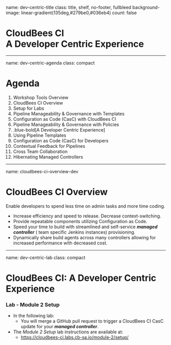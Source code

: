 name: dev-centric-title
class: title, shelf, no-footer, fullbleed
background-image: linear-gradient(135deg,#279be0,#036eb4)
count: false

# CloudBees CI<br>A Developer Centric Experience

---
name: dev-centric-agenda
class: compact

# Agenda

1. Workshop Tools Overview
2. CloudBees CI Overview
3. Setup for Labs
4. Pipeline Manageability & Governance with Templates
5. Configuration as Code (CasC) with CloudBees CI
6. Pipeline Manageability & Governance with Policies
7. .blue-bold[A Developer Centric Experience]
8. Using Pipeline Templates
9. Configuration as Code (CasC) for Developers
10. Contextual Feedback for Pipelines
11. Cross Team Collaboration
12. Hibernating Managed Controllers

---
name: cloudbees-ci-overview-dev

# CloudBees CI Overview

 Enable developers to spend less time on admin tasks and more time coding. 
 
 - Increase efficiency and speed to release. Decrease context-switching.  
 - Provide repeatable components utilizing Configuration as Code. 
 - Speed your time to build with streamlined and self-service ***managed controller*** ( team specific Jenkins instances) provisioning.  
 - Dynamically share build agents across many controllers allowing for increased performance with decreased cost.

---
name: dev-centric-lab
class: compact

# CloudBees CI: A Developer Centric Experience

### Lab - Module 2 Setup
* In the following lab:
  *  You will merge a GitHub pull request to trigger a CloudBees CI CasC update for your ***managed controller***.
* The *Module 2 Setup* lab instructions are available at: 
  * https://cloudbees-ci.labs.cb-sa.io/module-2/setup/